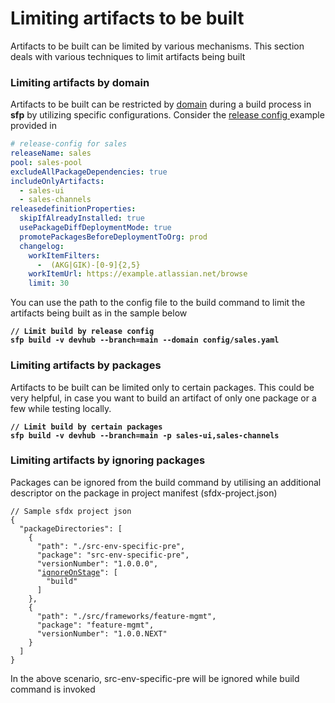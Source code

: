 # Limiting artifacts to be built

Artifacts to be built can be limited by various mechanisms.  This section deals with various techniques to limit artifacts being built

### Limiting artifacts by domain

Artifacts to be built  can be restricted by [domain](../concepts/domains.md) during a build process in **sfp** by utilizing specific configurations. Consider the [release config ](../concepts/release-config.md)example provided in

```yaml
# release-config for sales
releaseName: sales
pool: sales-pool
excludeAllPackageDependencies: true 
includeOnlyArtifacts:
  - sales-ui
  - sales-channels
releasedefinitionProperties:
  skipIfAlreadyInstalled: true
  usePackageDiffDeploymentMode: true
  promotePackagesBeforeDeploymentToOrg: prod
  changelog:
    workItemFilters:
      -  (AKG|GIK)-[0-9]{2,5}
    workItemUrl: https://example.atlassian.net/browse
    limit: 30
```

You can  use the path to the config file to  the build command to limit the artifacts being built as in the sample below

<pre><code><strong>// Limit build by release config
</strong><strong>sfp build -v devhub --branch=main --domain config/sales.yaml
</strong></code></pre>

### Limiting artifacts by packages

Artifacts to be built can be limited only to certain packages. This could be very helpful, in case you want to build  an artifact of only one package or a few while testing locally.

<pre><code><strong>// Limit build by certain packages
</strong><strong>sfp build -v devhub --branch=main -p sales-ui,sales-channels
</strong></code></pre>

### Limiting artifacts by ignoring packages

Packages can be ignored from the build command  by utilising an additional descriptor on the package in  project manifest (sfdx-project.json)



<pre><code>// Sample sfdx project json 
{
  "packageDirectories": [
    {
      "path": "./src-env-specific-pre",
      "package": "src-env-specific-pre",
      "versionNumber": "1.0.0.0",
      "<a data-footnote-ref href="#user-content-fn-1">ignoreOnStage</a>": [
        "build"
      ]
    },
    {
      "path": "./src/frameworks/feature-mgmt",
      "package": "feature-mgmt",
      "versionNumber": "1.0.0.NEXT"
    }
  ]
}
</code></pre>

In the above scenario, src-env-specific-pre will be ignored  while build command is invoked

[^1]: Add ignoreOnStage to ignore the package being built
